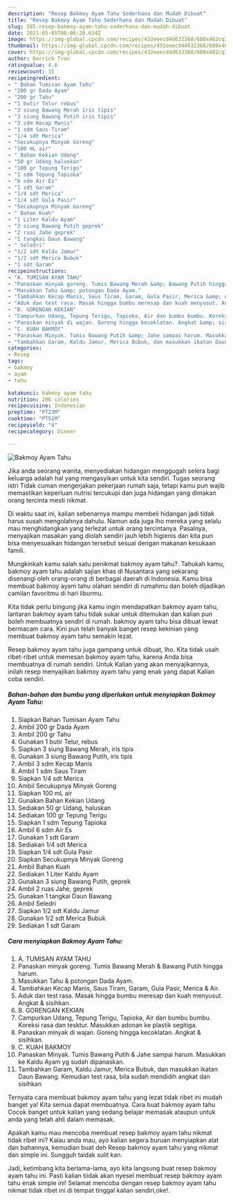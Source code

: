 ```yaml
---
description: "Resep Bakmoy Ayam Tahu Sederhana dan Mudah Dibuat"
title: "Resep Bakmoy Ayam Tahu Sederhana dan Mudah Dibuat"
slug: 585-resep-bakmoy-ayam-tahu-sederhana-dan-mudah-dibuat
date: 2021-05-05T06:06:20.634Z
image: https://img-global.cpcdn.com/recipes/432eeecd4d632368/680x482cq70/bakmoy-ayam-tahu-foto-resep-utama.jpg
thumbnail: https://img-global.cpcdn.com/recipes/432eeecd4d632368/680x482cq70/bakmoy-ayam-tahu-foto-resep-utama.jpg
cover: https://img-global.cpcdn.com/recipes/432eeecd4d632368/680x482cq70/bakmoy-ayam-tahu-foto-resep-utama.jpg
author: Derrick Tran
ratingvalue: 4.6
reviewcount: 15
recipeingredient:
- " Bahan Tumisan Ayam Tahu"
- "200 gr Dada Ayam"
- "200 gr Tahu"
- "1 butir Telur rebus"
- "3 siung Bawang Merah iris tipis"
- "3 siung Bawang Putih iris tipis"
- "3 sdm Kecap Manis"
- "1 sdm Saus Tiram"
- "1/4 sdt Merica"
- "Secukupnya Minyak Goreng"
- "100 mL air"
- " Bahan Kekian Udang"
- "50 gr Udang haluskan"
- "100 gr Tepung Terigu"
- "1 sdm Tepung Tapioka"
- "6 sdm Air Es"
- "1 sdt Garam"
- "1/4 sdt Merica"
- "1/4 sdt Gula Pasir"
- "Secukupnya Minyak Goreng"
- " Bahan Kuah"
- "1 Liter Kaldu Ayam"
- "3 siung Bawang Putih geprek"
- "2 ruas Jahe geprek"
- "1 tangkai Daun Bawang"
- " Seledri"
- "1/2 sdt Kaldu Jamur"
- "1/2 sdt Merica Bubuk"
- "1 sdt Garam"
recipeinstructions:
- "A. TUMISAN AYAM TAHU"
- "Panaskan minyak goreng. Tumis Bawang Merah &amp; Bawang Putih hingga harum."
- "Masukkan Tahu &amp; potongan Dada Ayam."
- "Tambahkan Kecap Manis, Saus Tiram, Garam, Gula Pasir, Merica &amp; Air."
- "Aduk dan test rasa. Masak hingga bumbu meresap dan kuah menyusut. Angkat &amp; sisihkan."
- "B. GORENGAN KEKIAN"
- "Campurkan Udang, Tepung Terigu, Tapioka, Air dan bumbu bumbu. Koreksi rasa dan tesktur. Masukkan adonan ke plastik segitiga."
- "Panaskan minyak di wajan. Goreng hingga kecoklatan. Angkat &amp; sisihkan."
- "C. KUAH BAKMOY"
- "Panaskan Minyak. Tumis Bawang Putih &amp; Jahe sampai harum. Masukkan ke Kaldu Ayam yg sudah dipanaskan."
- "Tambahkan Garam, Kaldu Jamur, Merica Bubuk, dan masukkan ikatan Daun Bawang. Kemudian test rasa, bila sudah mendidih angkat dan sisihkan"
categories:
- Resep
tags:
- bakmoy
- ayam
- tahu

katakunci: bakmoy ayam tahu 
nutrition: 296 calories
recipecuisine: Indonesian
preptime: "PT23M"
cooktime: "PT51M"
recipeyield: "4"
recipecategory: Dinner

---
```



![Bakmoy Ayam Tahu](https://img-global.cpcdn.com/recipes/432eeecd4d632368/680x482cq70/bakmoy-ayam-tahu-foto-resep-utama.jpg)

Jika anda seorang wanita, menyediakan hidangan menggugah selera bagi keluarga adalah hal yang mengasyikan untuk kita sendiri. Tugas seorang istri Tidak cuman mengerjakan pekerjaan rumah saja, tetapi kamu pun wajib memastikan keperluan nutrisi tercukupi dan juga hidangan yang dimakan orang tercinta mesti nikmat.

Di waktu  saat ini, kalian sebenarnya mampu membeli hidangan jadi tidak harus susah mengolahnya dahulu. Namun ada juga lho mereka yang selalu mau menghidangkan yang terlezat untuk orang tercintanya. Pasalnya, menyajikan masakan yang diolah sendiri jauh lebih higienis dan kita pun bisa menyesuaikan hidangan tersebut sesuai dengan makanan kesukaan famili. 



Mungkinkah kamu salah satu penikmat bakmoy ayam tahu?. Tahukah kamu, bakmoy ayam tahu adalah sajian khas di Nusantara yang sekarang disenangi oleh orang-orang di berbagai daerah di Indonesia. Kamu bisa membuat bakmoy ayam tahu olahan sendiri di rumahmu dan boleh dijadikan camilan favoritmu di hari liburmu.

Kita tidak perlu bingung jika kamu ingin mendapatkan bakmoy ayam tahu, lantaran bakmoy ayam tahu tidak sukar untuk ditemukan dan kalian pun boleh membuatnya sendiri di rumah. bakmoy ayam tahu bisa dibuat lewat bermacam cara. Kini pun telah banyak banget resep kekinian yang membuat bakmoy ayam tahu semakin lezat.

Resep bakmoy ayam tahu juga gampang untuk dibuat, lho. Kita tidak usah ribet-ribet untuk memesan bakmoy ayam tahu, karena Anda bisa membuatnya di rumah sendiri. Untuk Kalian yang akan menyajikannya, inilah resep menyajikan bakmoy ayam tahu yang enak yang dapat Kalian coba sendiri.

<!--inarticleads1-->

##### Bahan-bahan dan bumbu yang diperlukan untuk menyiapkan Bakmoy Ayam Tahu:

1. Siapkan  Bahan Tumisan Ayam Tahu
1. Ambil 200 gr Dada Ayam
1. Ambil 200 gr Tahu
1. Gunakan 1 butir Telur, rebus
1. Siapkan 3 siung Bawang Merah, iris tipis
1. Gunakan 3 siung Bawang Putih, iris tipis
1. Ambil 3 sdm Kecap Manis
1. Ambil 1 sdm Saus Tiram
1. Siapkan 1/4 sdt Merica
1. Ambil Secukupnya Minyak Goreng
1. Siapkan 100 mL air
1. Gunakan  Bahan Kekian Udang
1. Sediakan 50 gr Udang, haluskan
1. Sediakan 100 gr Tepung Terigu
1. Siapkan 1 sdm Tepung Tapioka
1. Ambil 6 sdm Air Es
1. Gunakan 1 sdt Garam
1. Sediakan 1/4 sdt Merica
1. Siapkan 1/4 sdt Gula Pasir
1. Siapkan Secukupnya Minyak Goreng
1. Ambil  Bahan Kuah
1. Sediakan 1 Liter Kaldu Ayam
1. Gunakan 3 siung Bawang Putih, geprek
1. Ambil 2 ruas Jahe, geprek
1. Gunakan 1 tangkai Daun Bawang
1. Ambil  Seledri
1. Siapkan 1/2 sdt Kaldu Jamur
1. Gunakan 1/2 sdt Merica Bubuk
1. Sediakan 1 sdt Garam




<!--inarticleads2-->

##### Cara menyiapkan Bakmoy Ayam Tahu:

1. A. TUMISAN AYAM TAHU
1. Panaskan minyak goreng. Tumis Bawang Merah &amp; Bawang Putih hingga harum.
1. Masukkan Tahu &amp; potongan Dada Ayam.
1. Tambahkan Kecap Manis, Saus Tiram, Garam, Gula Pasir, Merica &amp; Air.
1. Aduk dan test rasa. Masak hingga bumbu meresap dan kuah menyusut. Angkat &amp; sisihkan.
1. B. GORENGAN KEKIAN
1. Campurkan Udang, Tepung Terigu, Tapioka, Air dan bumbu bumbu. Koreksi rasa dan tesktur. Masukkan adonan ke plastik segitiga.
1. Panaskan minyak di wajan. Goreng hingga kecoklatan. Angkat &amp; sisihkan.
1. C. KUAH BAKMOY
1. Panaskan Minyak. Tumis Bawang Putih &amp; Jahe sampai harum. Masukkan ke Kaldu Ayam yg sudah dipanaskan.
1. Tambahkan Garam, Kaldu Jamur, Merica Bubuk, dan masukkan ikatan Daun Bawang. Kemudian test rasa, bila sudah mendidih angkat dan sisihkan




Ternyata cara membuat bakmoy ayam tahu yang lezat tidak ribet ini mudah banget ya! Kita semua dapat membuatnya. Cara buat bakmoy ayam tahu Cocok banget untuk kalian yang sedang belajar memasak ataupun untuk anda yang telah ahli dalam memasak.

Apakah kamu mau mencoba membuat resep bakmoy ayam tahu nikmat tidak ribet ini? Kalau anda mau, ayo kalian segera buruan menyiapkan alat dan bahannya, kemudian buat deh Resep bakmoy ayam tahu yang nikmat dan simple ini. Sungguh taidak sulit kan. 

Jadi, ketimbang kita berlama-lama, ayo kita langsung buat resep bakmoy ayam tahu ini. Pasti kalian tiidak akan nyesel membuat resep bakmoy ayam tahu enak simple ini! Selamat mencoba dengan resep bakmoy ayam tahu nikmat tidak ribet ini di tempat tinggal kalian sendiri,oke!.

